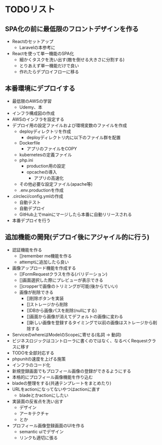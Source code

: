 # TODOリスト

## SPA化の前に最低限のフロントデザインを作る
- Reactのセットアップ
    - Laravelの本参考に
- Reactを使って単一機能のSPA化
    - 細かくタスクを洗い出す(敵を倒せる大きさに分割する)
    - とりあえず単一機能だけで良い
    - 作れたらデプロイフローに移る

## 本番環境にデプロイする
- 最低限のAWSの学習
    - Udemy、本
- インフラ構成図の作成
- AWSのインフラを設定する
- デプロイ用の設定ファイルおよび環境変数のファイルを作成
    - deployディレクトリを作成
        - deployディレクトリ内に以下のファイル群を配置
    - Dockerfile
        - アプリのファイルをCOPY
    - kubernetesの定義ファイル
    - php.ini
        - production用の設定
        - opcacheの導入
            - アプリの高速化
    - その他必要な設定ファイル(apache等)
    - .env.productionを作成
- .circleci/config.ymlの作成
    - 自動テスト
    - 自動デプロイ
    - GitHub上でmainにマージしたら本番に自動リリースされる
- 本番デプロイを行う

## 追加機能の開発(デプロイ後にアジャイル的に行う)
- 認証機能を作る
    - []remember me機能を作る
    - attemptに追加したら良い
- 画像アップロード機能を作成する
    - []FormRequestクラスを作る(バリデーション)
    - []画面選択した際にプレビューが表示できる
    - []cropperで画像のトリミングが可能(後からでいい)
    - 画像が削除できる
        - []削除ボタンを実装
        - []ストレージから削除
        - []DBから画像パスを削除(nullにする)
        - []画面から画像が消えてデフォルトの画像に変わる
        - []新しい画像を登録するタイミングで以前の画像はストレージから削除する
- ServiceのwhereはModelのScopeに寄せる(名詞 -> 動詞)
- ビジネスロジックはコントローラに書くのではなく、なるべくRequestクラスに移す
- TODOを全部対応する
- phpunitの速度を上げる施策
- インフラのコード化
- 新規登録画面でもプロフィール画像の登録ができるようにする
- 本格的にプロフィール画像機能を作り込む
- bladeの整理をする(共通テンプレートをまとめたり)
- URLをactionになってないやつはactionに直す
    - bladeとかactionにしたい
- 実装面の反省点を洗い出す
    - デザイン
    - アーキテクチャ
    - とか
- プロフィール画像登録画面のUIを作る
    - semantic uiでデザイン
    - リンクも適切に張る